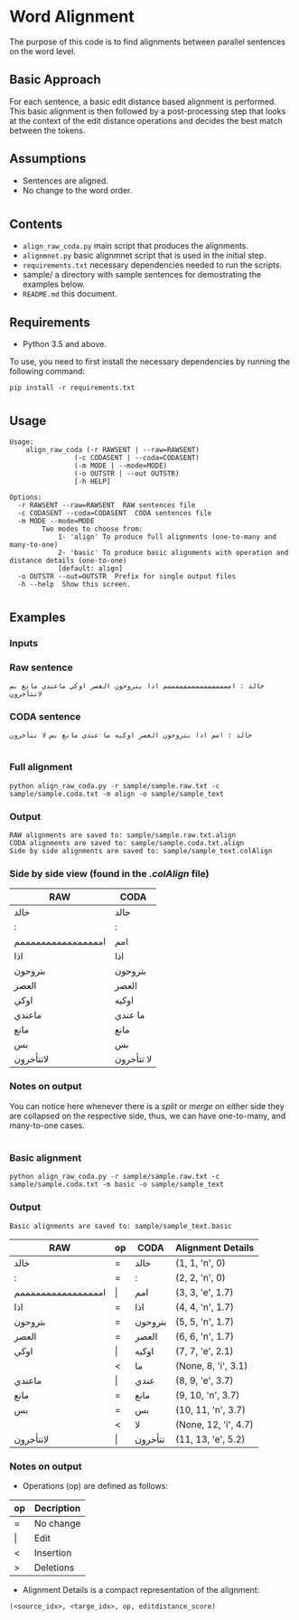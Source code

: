 # Word Alignment

The purpose of this code is to find alignments between parallel sentences on the word level.

## Basic Approach
For each sentence, a basic edit distance based alignment is performed. This basic alignment is then followed by a post-processing step that looks at the context of the edit distance operations and decides the best match between the tokens.

## Assumptions
- Sentences are aligned.
- No change to the word order.
#
## Contents
- `align_raw_coda.py` main script that produces the alignments.
- `alignmnet.py` basic alignmnet script that is used in the initial step.
- `requirements.txt` necessary dependencies needed to run the scripts.
- sample/ a directory with sample sentences for demostrating the examples below.
- `README.md` this document.

## Requirements
- Python 3.5 and above.

To use, you need to first install the necessary dependencies by running the following command:
```
pip install -r requirements.txt
```
#
## Usage
```
Usage:
    align_raw_coda (-r RAWSENT | --raw=RAWSENT)
                (-c CODASENT | --coda=CODASENT)
                (-m MODE | --mode=MODE)
                (-o OUTSTR | --out OUTSTR)
                [-h HELP]

Options:
  -r RAWSENT --raw=RAWSENT  RAW sentences file
  -c CODASENT --coda=CODASENT  CODA sentences file
  -m MODE --mode=MODE  
        Two modes to choose from: 
            1- 'align' To produce full alignments (one-to-many and many-to-one)
            2- 'basic' To produce basic alignments with operation and distance details (one-to-one)
            [default: align]
  -o OUTSTR --out=OUTSTR  Prefix for single output files
  -h --help  Show this screen.
```
#
## Examples

### Inputs
### Raw sentence
```
خالد : اممممممممممممممممم اذا بتروحون العصر اوكي ماعندي مانع بس لاتتأخرون
```
### CODA sentence
```
خالد : امم اذا بتروحون العصر اوكيه ما عندي مانع بس لا تتأخرون
```
#
### Full alignment
```
python align_raw_coda.py -r sample/sample.raw.txt -c sample/sample.coda.txt -m align -o sample/sample_text
```

### Output
```
RAW alignments are saved to: sample/sample.raw.txt.align
CODA alignments are saved to: sample/sample.coda.txt.align
Side by side alignments are saved to: sample/sample_text.colAlign
```
### Side by side view (found in the _.colAlign_ file)

|RAW| CODA|
|---|-----|
|خالد | خالد |
|: | : |
|اممممممممممممممممم | امم |
|اذا | اذا |
|بتروحون | بتروحون |
|العصر | العصر |
|اوكي | اوكيه |
|ماعندي | ما عندي |
|مانع | مانع |
|بس | بس |
|لاتتأخرون | لا تتأخرون |

### Notes on output
You can notice here whenever there is a _split_ or _merge_ on either side they are collapsed on the respective side, thus, we can have one-to-many, and many-to-one cases.

#

### Basic alignment
```
python align_raw_coda.py -r sample/sample.raw.txt -c sample/sample.coda.txt -m basic -o sample/sample_text
```
### Output
```
Basic alignments are saved to: sample/sample_text.basic
```
|RAW|op|CODA|Alignment Details|
|- |- |- |- |
|خالد| =| خالد| (1, 1, 'n', 0)|
|:| =| :| (2, 2, 'n', 0)|
|اممممممممممممممممم| \|| امم| (3, 3, 'e', 1.7)|
|اذا| =| اذا| (4, 4, 'n', 1.7)|
|بتروحون| =| بتروحون| (5, 5, 'n', 1.7)|
|العصر| =| العصر| (6, 6, 'n', 1.7)|
|اوكي| \|| اوكيه| (7, 7, 'e', 2.1)|
| |<| ما|(None, 8, 'i', 3.1)|
|ماعندي| \|| عندي| (8, 9, 'e', 3.7)|
|مانع| =| مانع| (9, 10, 'n', 3.7)|
|بس| =| بس| (10, 11, 'n', 3.7)|
| |<| لا|(None, 12, 'i', 4.7)|
|لاتتأخرون| \|| تتأخرون| (11, 13, 'e', 5.2)|

### Notes on output
- Operations (op) are defined as follows:

|op|Decription|
|-|-|
|=|  No change|
|\||  Edit|
|< | Insertion|
|> | Deletions|

- Alignment Details is a compact representation of the alignment:
```
(<source_idx>, <targe_idx>, op, editdistance_score)
```

